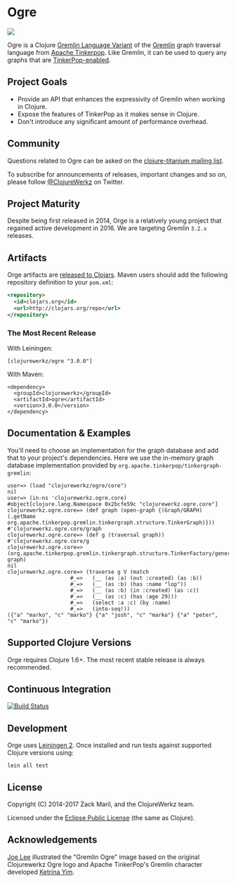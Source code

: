 # Ogre

<img src="gremlin-ogre.png"></img>

Ogre is a Clojure [Gremlin Language Variant](http://tinkerpop.apache.org/docs/current/tutorials/gremlin-language-variants/) of the [Gremlin](http://tinkerpop.apache.org/gremlin.html) graph traversal language from [Apache Tinkerpop](http://tinkerpop.apache.org/). Like Gremlin, it can be used to query any graphs that are [TinkerPop-enabled](http://tinkerpop.apache.org/providers.html).

## Project Goals

* Provide an API that enhances the expressivity of Gremlin when working in Clojure.
* Expose the features of TinkerPop as it makes sense in Clojure.
* Don't introduce any significant amount of performance overhead.

## Community

Questions related to Ogre can be asked on the [clojure-titanium mailing list](https://groups.google.com/forum/#!forum/clojure-titanium).

To subscribe for announcements of releases, important changes and so on, please follow [@ClojureWerkz](https://twitter.com/#!/clojurewerkz) on Twitter.

## Project Maturity

Despite being first released in 2014, Orge is a relatively young
project that regained active development in 2016. We are targeting
Gremlin `3.2.x` releases.

## Artifacts

Orge artifacts are [released to Clojars](https://clojars.org/clojurewerkz/ogre). Maven users should add the following repository definition to your `pom.xml`:

``` xml
<repository>
  <id>clojars.org</id>
  <url>http://clojars.org/repo</url>
</repository>
```

### The Most Recent Release

With Leiningen:

    [clojurewerkz/ogre "3.0.0"]

With Maven:

    <dependency>
      <groupId>clojurewerkz</groupId>
      <artifactId>ogre</artifactId>
      <version>3.0.0</version>
    </dependency>

## Documentation & Examples

You'll need to choose an implementation for the graph database and add that to your project's dependencies. Here we use the in-memory graph database implementation provided by `org.apache.tinkerpop/tinkergraph-gremlin`:

```text
user=> (load "clojurewerkz/ogre/core")
nil
user=> (in-ns 'clojurewerkz.ogre.core)
#object[clojure.lang.Namespace 0x2bcfe59c "clojurewerkz.ogre.core"]
clojurewerkz.ogre.core=> (def graph (open-graph {(Graph/GRAPH) (.getName org.apache.tinkerpop.gremlin.tinkergraph.structure.TinkerGraph)}))
#'clojurewerkz.ogre.core/graph
clojurewerkz.ogre.core=> (def g (traversal graph))
#'clojurewerkz.ogre.core/g
clojurewerkz.ogre.core=> (org.apache.tinkerpop.gremlin.tinkergraph.structure.TinkerFactory/generateModern graph)
nil
clojurewerkz.ogre.core=> (traverse g V (match
                    #_=>   (__ (as :a) (out :created) (as :b))
                    #_=>   (__ (as :b) (has :name "lop"))
                    #_=>   (__ (as :b) (in :created) (as :c))
                    #_=>   (__ (as :c) (has :age 29)))
                    #_=>   (select :a :c) (by :name)
                    #_=>   (into-seq!))
({"a" "marko", "c" "marko"} {"a" "josh", "c" "marko"} {"a" "peter", "c" "marko"})
```

## Supported Clojure Versions

Orge requires Clojure 1.6+. The most recent stable release is always recommended.

## Continuous Integration

[![Build Status](https://travis-ci.org/clojurewerkz/ogre.svg?branch=master)](https://travis-ci.org/clojurewerkz/ogre)

## Development

Orge uses [Leiningen 2](https://github.com/technomancy/leiningen/blob/master/doc/TUTORIAL.md). Once installed and run tests against supported Clojure versions using:

    lein all test

## License

Copyright (C) 2014-2017 Zack Maril, and the ClojureWerkz team.

Licensed under the [Eclipse Public License](http://www.eclipse.org/legal/epl-v10.html) (the same as Clojure).

## Acknowledgements

[Joe Lee](http://www.jml3designz.com/) illustrated the "Gremlin Ogre" image based on the original Clojurewerkz Ogre logo and Apache TinkerPop's Gremlin character developed [Ketrina Yim](http://ketrinayim.tumblr.com/).
